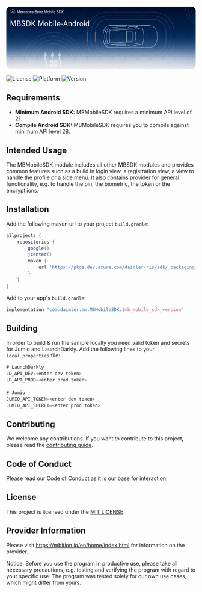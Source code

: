 <!-- SPDX-License-Identifier: MIT -->

![MBMobileSDK](logo.jpg "Banner")

![License](https://img.shields.io/badge/License-MIT-green)
![Platform](https://img.shields.io/badge/Platforms-Android-blue)
![Version](https://img.shields.io/badge/Azure%20Artifacts-1.0--iaa-orange)

## Requirements
* __Minimum Android SDK:__ MBMobileSDK requires a minimum API level of 21. 
* __Compile Android SDK:__ MBMobileSDK requires you to compile against
  minimum API level 28.

## Intended Usage
The MBMobileSDK module includes all other MBSDK modules and provides
common features such as a build in login view, a registration view, a
view to handle the profile or a side menu. It also contains provider for
general functionality, e.g. to handle the pin, the biometric, the token
or the encryptiions.

## Installation

Add the following maven url to your project `build.gradle`:  
```gradle
allprojects {
    repositories {
        google()
        jcenter()
        maven {
            url 'https://pkgs.dev.azure.com/daimler-ris/sdk/_packaging/release/maven/v1'
        }
    }
}
```

Add to your app's `build.gradle`:  
```gradle
implementation "com.daimler.mm:MBMobileSDK:$mb_mobile_sdk_version"
```

## Building
In order to build & run the sample locally you need valid token and
secrets for Jumio and LaunchDarkly. Add the following lines to your
`local.properties` file:
```gradle
# LaunchDarkly
LD_API_DEV=<enter dev token>
LD_API_PROD=<enter prod token>

# Jumio
JUMIO_API_TOKEN=<enter dev token>
JUMIO_API_SECRET=<enter prod token>
```

## Contributing

We welcome any contributions.
If you want to contribute to this project, please read the [contributing guide](CONTRIBUTING.md).

## Code of Conduct

Please read our [Code of Conduct](https://github.com/Daimler/daimler-foss/blob/master/CODE_OF_CONDUCT.md) as it is our base for interaction.

## License

This project is licensed under the [MIT LICENSE](LICENSE).

## Provider Information

Please visit <https://mbition.io/en/home/index.html> for information on the provider.

Notice: Before you use the program in productive use, please take all
necessary precautions, e.g. testing and verifying the program with
regard to your specific use. The program was tested solely for our own
use cases, which might differ from yours.